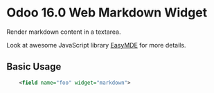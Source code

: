 # Odoo 16.0 Web Markdown Widget

Render markdown content in a textarea.

Look at awesome JavaScript library [EasyMDE](https://github.com/Ionaru/easy-markdown-editor) for more details.

## Basic Usage

```xml
    <field name="foo" widget="markdown">
```

